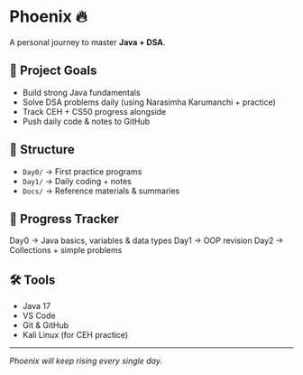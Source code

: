 # Phoenix 🔥

A personal journey to master **Java + DSA**.

## 📌 Project Goals
- Build strong Java fundamentals
- Solve DSA problems daily (using Narasimha Karumanchi + practice)
- Track CEH + CS50 progress alongside
- Push daily code & notes to GitHub

## 📂 Structure
- `Day0/` → First practice programs
- `Day1/` → Daily coding + notes
- `Docs/` → Reference materials & summaries

## 🚀 Progress Tracker
 Day0 → Java basics, variables & data types
 Day1 → OOP revision
 Day2 → Collections + simple problems

## 🛠️ Tools
- Java 17
- VS Code
- Git & GitHub
- Kali Linux (for CEH practice)

---
_Phoenix will keep rising every single day._
